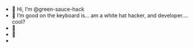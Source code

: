 - 👋 Hi, I’m @green-sauce-hack
- 👀 I’m good on the keyboard is...
am a white hat hacker, and developer.... cool?
- 🌱 
- 💞️ 
-

<!---
green-sauce-hack/green-sauce-hack is a ✨ special ✨ repository because its `README.md` (this file) appears on your GitHub profile.
You can click the Preview link to take a look at your changes.
--->
